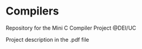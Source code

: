 # Compilers
Repository for the Mini C Compiler Project @DEI/UC

Project description in the .pdf file
